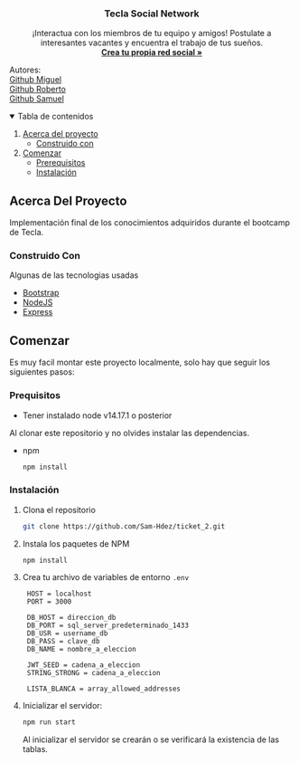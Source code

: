 <h3 align="center">Tecla Social Network</h3>

<p align="center">
    ¡Interactua con los miembros de tu equipo y amigos! Postulate a interesantes vacantes y encuentra el trabajo de tus sueños.
    <br />
    <a href="https://github.com/Sam-Hdez/ticket_2"><strong>Crea tu propia red social »</strong></a>
    <br />
  </p>
  <p>Autores:
    <br/>
    <a href="https://github.com/ELCapiPrice">Github Miguel</a>
    <br/>
    <a href="https://github.com/Roberto881">Github Roberto</a>
    <br/>
    <a href="https://github.com/Sam-Hdez">Github Samuel</a>
  </p>

<details open="open">
  <summary>Tabla de contenidos</summary>
  <ol>
    <li>
      <a href="#acerca-del-proyecto">Acerca del proyecto</a>
      <ul>
        <li><a href="#construido-con">Construido con</a></li>
      </ul>
    </li>
    <li>
      <a href="#comenzar">Comenzar</a>
      <ul>
        <li><a href="#prerequisitos">Prerequisitos</a></li>
        <li><a href="#instalación">Instalación</a></li>
      </ul>
    </li>
  </ol>
</details>

## Acerca Del Proyecto

Implementación final de los conocimientos adquiridos durante el bootcamp de Tecla.

### Construido Con

Algunas de las tecnologias usadas
* [Bootstrap](https://getbootstrap.com)
* [NodeJS](https://nodejs.org)
* [Express](https://expressjs.com/)

## Comenzar

Es muy facil montar este proyecto localmente, solo hay que seguir los siguientes pasos:

### Prequisitos

* Tener instalado node v14.17.1 o posterior

Al clonar este repositorio y no olvides instalar las dependencias.
* npm
  ```sh
  npm install
  ```

### Instalación

1. Clona el repositorio
   ```sh
   git clone https://github.com/Sam-Hdez/ticket_2.git
   ```
2. Instala los paquetes de NPM
   ```sh
   npm install
   ```
3. Crea tu archivo de variables de entorno `.env`
   ```JS
    HOST = localhost
    PORT = 3000
   
    DB_HOST = direccion_db
    DB_PORT = sql_server_predeterminado_1433
    DB_USR = username_db
    DB_PASS = clave_db
    DB_NAME = nombre_a_eleccion

    JWT_SEED = cadena_a_eleccion
    STRING_STRONG = cadena_a_eleccion

    LISTA_BLANCA = array_allowed_addresses
   ```

4. Inicializar el servidor: 
    ```sh
    npm run start
    ```
    Al inicializar el servidor se crearán o se verificará la existencia de las tablas. 
